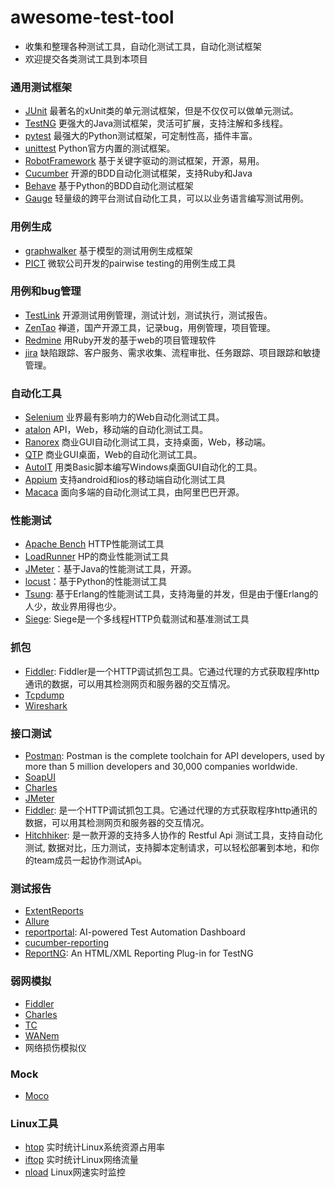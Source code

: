 # awesome-test-tool
- 收集和整理各种测试工具，自动化测试工具，自动化测试框架
- 欢迎提交各类测试工具到本项目


### 通用测试框架
- [JUnit](https://junit.org) 最著名的xUnit类的单元测试框架，但是不仅仅可以做单元测试。
- [TestNG](https://testng.org/) 更强大的Java测试框架，灵活可扩展，支持注解和多线程。
- [pytest](https://docs.pytest.org) 最强大的Python测试框架，可定制性高，插件丰富。
- [unittest](https://docs.python.org/3/library/unittest.html) Python官方内置的测试框架。
- [RobotFramework](https://robotframework.org/) 基于关键字驱动的测试框架，开源，易用。
- [Cucumber](https://cucumber.io/) 开源的BDD自动化测试框架，支持Ruby和Java
- [Behave](https://github.com/behave/behave) 基于Python的BDD自动化测试框架
- [Gauge](https://gauge.org/index.html) 轻量级的跨平台测试自动化工具，可以以业务语言编写测试用例。

### 用例生成
- [graphwalker](https://github.com/GraphWalker) 基于模型的测试用例生成框架
- [PICT]() 微软公司开发的pairwise testing的用例生成工具

### 用例和bug管理
- [TestLink](http://www.testlink.org/) 开源测试用例管理，测试计划，测试执行，测试报告。
- [ZenTao](https://www.zentao.net/) 禅道，国产开源工具，记录bug，用例管理，项目管理。
- [Redmine](http://www.redmine.org/) 用Ruby开发的基于web的项目管理软件
- [jira](https://www.atlassian.com/software/jira) 缺陷跟踪、客户服务、需求收集、流程审批、任务跟踪、项目跟踪和敏捷管理。

### 自动化工具
- [Selenium](https://www.seleniumhq.org/) 业界最有影响力的Web自动化测试工具。
- [atalon](https://www.katalon.com/) API，Web，移动端的自动化测试工具。
- [Ranorex](https://www.ranorex.com/) 商业GUI自动化测试工具，支持桌面，Web，移动端。
- [QTP]() 商业GUI桌面，Web的自动化测试工具。
- [AutoIT](https://www.autoitscript.com/site/) 用类Basic脚本编写Windows桌面GUI自动化的工具。
- [Appium](http://appium.io/) 支持android和ios的移动端自动化测试工具
- [Macaca](https://macacajs.github.io/zh/) 面向多端的自动化测试工具，由阿里巴巴开源。

### 性能测试
- [Apache Bench](http://httpd.apache.org/docs/2.4/programs/ab.html) HTTP性能测试工具
- [LoadRunner](https://ssl.www8.hp.com/sg/en/ad/load-runner/load-runner.html) HP的商业性能测试工具
- [JMeter](https://jmeter.apache.org/)：基于Java的性能测试工具，开源。
- [locust](https://www.locust.io/)：基于Python的性能测试工具
- [Tsung](http://tsung.erlang-projects.org/): 基于Erlang的性能测试工具，支持海量的并发，但是由于懂Erlang的人少，故业界用得也少。
- [Siege](https://www.joedog.org/): Siege是一个多线程HTTP负载测试和基准测试工具

### 抓包
- [Fiddler](): Fiddler是一个HTTP调试抓包工具。它通过代理的方式获取程序http通讯的数据，可以用其检测网页和服务器的交互情况。
- [Tcpdump]() 
- [Wireshark]()

### 接口测试
- [Postman](): Postman is the complete toolchain for API developers, used by more than 5 million developers and 30,000 companies worldwide.
- [SoapUI]()
- [Charles]()
- [JMeter]()
- [Fiddler](): 是一个HTTP调试抓包工具。它通过代理的方式获取程序http通讯的数据，可以用其检测网页和服务器的交互情况。
- [Hitchhiker](): 是一款开源的支持多人协作的 Restful Api 测试工具，支持自动化测试, 数据对比，压力测试，支持脚本定制请求，可以轻松部署到本地，和你的team成员一起协作测试Api。

### 测试报告
- [ExtentReports]()
- [Allure]()
- [reportportal](): AI-powered Test Automation Dashboard
- [cucumber-reporting]()
- [ReportNG](): An HTML/XML Reporting Plug-in for TestNG


### 弱网模拟
- [Fiddler]()
- [Charles]()
- [TC]()
- [WANem]()
- 网络损伤模拟仪

### Mock
- [Moco]()

### Linux工具
- [htop]() 实时统计Linux系统资源占用率
- [iftop]() 实时统计Linux网络流量
- [nload]() Linux网速实时监控



